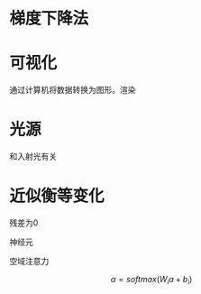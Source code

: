 # 梯度下降法

# 可视化
通过计算机将数据转换为图形。渲染

# 光源
和入射光有关

# 近似衡等变化

残差为0

神经元

空域注意力

$$\alpha = softmax(W_{i}a + b_{i})$$
